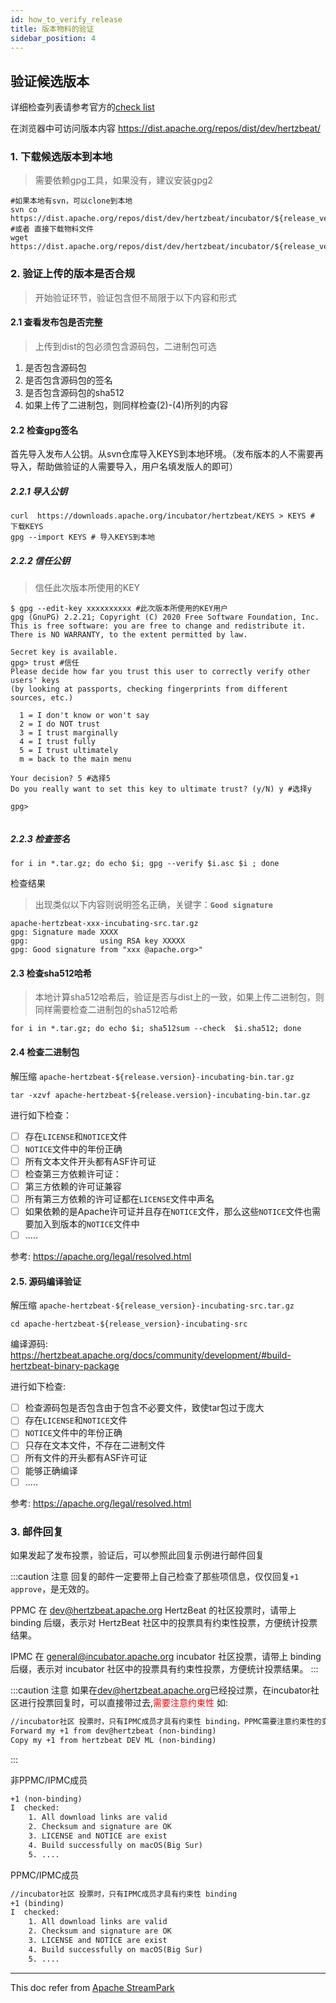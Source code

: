 ```yaml
---
id: how_to_verify_release
title: 版本物料的验证
sidebar_position: 4
---
```


## 验证候选版本

详细检查列表请参考官方的[check list](https://cwiki.apache.org/confluence/display/INCUBATOR/Incubator+Release+Checklist)

在浏览器中可访问版本内容 <https://dist.apache.org/repos/dist/dev/hertzbeat/>

### 1. 下载候选版本到本地

> 需要依赖gpg工具，如果没有，建议安装gpg2

```shell
#如果本地有svn，可以clone到本地 
svn co https://dist.apache.org/repos/dist/dev/hertzbeat/incubator/${release_version}-${rc_version}/
#或者 直接下载物料文件
wget https://dist.apache.org/repos/dist/dev/hertzbeat/incubator/${release_version}-${rc_version}/xxx.xxx

```

### 2. 验证上传的版本是否合规

> 开始验证环节，验证包含但不局限于以下内容和形式

#### 2.1 查看发布包是否完整

> 上传到dist的包必须包含源码包，二进制包可选

1. 是否包含源码包
2. 是否包含源码包的签名
3. 是否包含源码包的sha512
4. 如果上传了二进制包，则同样检查(2)-(4)所列的内容

#### 2.2 检查gpg签名

首先导入发布人公钥。从svn仓库导入KEYS到本地环境。（发布版本的人不需要再导入，帮助做验证的人需要导入，用户名填发版人的即可）

##### 2.2.1 导入公钥

```shell
curl  https://downloads.apache.org/incubator/hertzbeat/KEYS > KEYS # 下载KEYS
gpg --import KEYS # 导入KEYS到本地
```

##### 2.2.2 信任公钥

> 信任此次版本所使用的KEY

```shell
$ gpg --edit-key xxxxxxxxxx #此次版本所使用的KEY用户
gpg (GnuPG) 2.2.21; Copyright (C) 2020 Free Software Foundation, Inc.
This is free software: you are free to change and redistribute it.
There is NO WARRANTY, to the extent permitted by law.

Secret key is available.
gpg> trust #信任
Please decide how far you trust this user to correctly verify other users' keys
(by looking at passports, checking fingerprints from different sources, etc.)

  1 = I don't know or won't say
  2 = I do NOT trust
  3 = I trust marginally
  4 = I trust fully
  5 = I trust ultimately
  m = back to the main menu

Your decision? 5 #选择5
Do you really want to set this key to ultimate trust? (y/N) y #选择y
                                                            
gpg> 
     
```

##### 2.2.3 检查签名

```shell
for i in *.tar.gz; do echo $i; gpg --verify $i.asc $i ; done
```

检查结果

> 出现类似以下内容则说明签名正确，关键字：**`Good signature`**

```shell
apache-hertzbeat-xxx-incubating-src.tar.gz
gpg: Signature made XXXX
gpg:                using RSA key XXXXX
gpg: Good signature from "xxx @apache.org>"
```

#### 2.3 检查sha512哈希

> 本地计算sha512哈希后，验证是否与dist上的一致，如果上传二进制包，则同样需要检查二进制包的sha512哈希

```shell
for i in *.tar.gz; do echo $i; sha512sum --check  $i.sha512; done
```

#### 2.4 检查二进制包

解压缩  `apache-hertzbeat-${release.version}-incubating-bin.tar.gz`

```shell
tar -xzvf apache-hertzbeat-${release.version}-incubating-bin.tar.gz
```

进行如下检查：

- [ ] 存在`LICENSE`和`NOTICE`文件
- [ ] `NOTICE`文件中的年份正确
- [ ] 所有文本文件开头都有ASF许可证
- [ ] 检查第三方依赖许可证：
- [ ] 第三方依赖的许可证兼容
- [ ] 所有第三方依赖的许可证都在`LICENSE`文件中声名
- [ ] 如果依赖的是Apache许可证并且存在`NOTICE`文件，那么这些`NOTICE`文件也需要加入到版本的`NOTICE`文件中
- [ ] .....

参考: <https://apache.org/legal/resolved.html>

#### 2.5. 源码编译验证

解压缩 `apache-hertzbeat-${release_version}-incubating-src.tar.gz`

```shell
cd apache-hertzbeat-${release_version}-incubating-src
```

编译源码: <https://hertzbeat.apache.org/docs/community/development/#build-hertzbeat-binary-package>

进行如下检查:

- [ ] 检查源码包是否包含由于包含不必要文件，致使tar包过于庞大
- [ ] 存在`LICENSE`和`NOTICE`文件
- [ ] `NOTICE`文件中的年份正确
- [ ] 只存在文本文件，不存在二进制文件
- [ ] 所有文件的开头都有ASF许可证
- [ ] 能够正确编译
- [ ] .....

参考: <https://apache.org/legal/resolved.html>

### 3. 邮件回复

如果发起了发布投票，验证后，可以参照此回复示例进行邮件回复

:::caution 注意
回复的邮件一定要带上自己检查了那些项信息，仅仅回复`+1 approve`，是无效的。

PPMC 在 <dev@hertzbeat.apache.org> HertzBeat 的社区投票时，请带上 binding 后缀，表示对 HertzBeat 社区中的投票具有约束性投票，方便统计投票结果。

IPMC 在 <general@incubator.apache.org> incubator 社区投票，请带上 binding 后缀，表示对 incubator 社区中的投票具有约束性投票，方便统计投票结果。
:::

:::caution 注意
如果在<dev@hertzbeat.apache.org>已经投过票，在incubator社区进行投票回复时，可以直接带过去,<font color="red">需要注意约束性</font>  如:

```html
//incubator社区 投票时，只有IPMC成员才具有约束性 binding，PPMC需要注意约束性的变化
Forward my +1 from dev@hertzbeat (non-binding)
Copy my +1 from hertzbeat DEV ML (non-binding)
```

:::

非PPMC/IPMC成员

```html
+1 (non-binding)
I  checked:
    1. All download links are valid
    2. Checksum and signature are OK
    3. LICENSE and NOTICE are exist
    4. Build successfully on macOS(Big Sur) 
    5. ....
```

PPMC/IPMC成员

```html
//incubator社区 投票时，只有IPMC成员才具有约束性 binding
+1 (binding)
I  checked:
    1. All download links are valid
    2. Checksum and signature are OK
    3. LICENSE and NOTICE are exist
    4. Build successfully on macOS(Big Sur) 
    5. ....
```

---

This doc refer from [Apache StreamPark](https://streampark.apache.org/)
